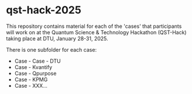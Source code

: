 # qst-hack-2025

This repository contains material for each of the 'cases' that participants will work on at the Quantum Science & Technology Hackathon (QST-Hack) taking place at DTU, January 28-31, 2025.

There is one subfolder for each case:
- Case - Case - DTU
- Case - Kvantify
- Case - Qpurpose
- Case - KPMG
- Case - XXX...


